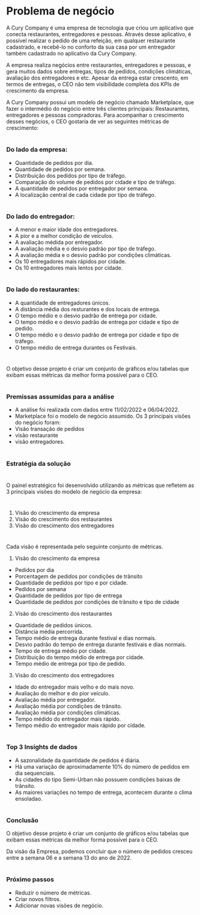 # Problema de negócio

A Cury Company é uma empresa de tecnologia que criou um aplicativo
que conecta restaurantes, entregadores e pessoas.
Através desse aplicativo, é possível realizar o pedido de uma refeição, em
qualquer restaurante cadastrado, e recebê-lo no conforto da sua casa por
um entregador também cadastrado no aplicativo da Cury Company.

A empresa realiza negócios entre restaurantes, entregadores e pessoas,
e gera muitos dados sobre entregas, tipos de pedidos, condições
climáticas, avaliação dos entregadores e etc. Apesar da entrega estar
crescento, em termos de entregas, o CEO não tem visibilidade completa
dos KPIs de crescimento da empresa.

A Cury Company possui um modelo de negócio chamado Marketplace,
que fazer o intermédio do negócio entre três clientes principais:
Restaurantes, entregadores e pessoas compradoras. Para acompanhar o
crescimento desses negócios, o CEO gostaria de ver as seguintes
métricas de crescimento:
#
### Do lado da empresa:
- Quantidade de pedidos por dia.
- Quantidade de pedidos por semana.
- Distribuição dos pedidos por tipo de tráfego.
- Comparação do volume de pedidos por cidade e tipo de tráfego.
- A quantidade de pedidos por entregador por semana.
- A localização central de cada cidade por tipo de tráfego.
#
### Do lado do entregador:
- A menor e maior idade dos entregadores.
- A pior e a melhor condição de veículos.
- A avaliação médida por entregador.
- A avaliação média e o desvio padrão por tipo de tráfego.
- A avaliação média e o desvio padrão por condições climáticas.
- Os 10 entregadores mais rápidos por cidade.
- Os 10 entregadores mais lentos por cidade.
#
### Do lado do restaurantes:
- A quantidade de entregadores únicos.
- A distância média dos resturantes e dos locais de entrega.
- O tempo médio e o desvio padrão de entrega por cidade.
- O tempo médio e o desvio padrão de entrega por cidade e tipo de pedido.
- O tempo médio e o desvio padrão de entrega por cidade e tipo de tráfego.
- O tempo médio de entrega durantes os Festivais.
#  
O objetivo desse projeto é criar um conjunto de gráficos e/ou tabelas que
exibam essas métricas da melhor forma possível para o CEO.
#
### Premissas assumidas para a análise
- A análise foi realizada com dados entre 11/02/2022 e 06/04/2022.
- Marketplace foi o modelo de negócio assumido.
Os 3 principais visões do negócio foram:
- Visão transação de pedidos
- visão restaurante
- visão entregadores.
#
### Estratégia da solução
#
O painel estratégico foi desenvolvido utilizando as métricas que refletem
as 3 principais visões do modelo de negócio da empresa:
#
1. Visão do crescimento da empresa
2. Visão do crescimento dos restaurantes
3. Visão do crescimento dos entregadores
#   
Cada visão é representada pelo seguinte conjunto de métricas.
1. Visão do crescimento da empresa
- Pedidos por dia
- Porcentagem de pedidos por condições de trânsito
- Quantidade de pedidos por tipo e por cidade.
- Pedidos por semana
- Quantidade de pedidos por tipo de entrega
- Quantidade de pedidos por condições de trânsito e tipo de cidade
  
2. Visão do crescimento dos restaurantes
- Quantidade de pedidos únicos.
- Distância média percorrida.
- Tempo médio de entrega durante festival e dias normais.
- Desvio padrão do tempo de entrega durante festivais e dias normais.
- Tempo de entrega médio por cidade.
- Distribuição do tempo médio de entrega por cidade.
- Tempo médio de entrega por tipo de pedido.
  
3. Visão do crescimento dos entregadores
- Idade do entregador mais velho e do mais novo.
- Avaliação do melhor e do pior veículo.
- Avaliação média por entregador.
- Avaliação média por condições de trânsito.
- Avaliação média por condições climáticas.
- Tempo médido do entregador mais rápido.
- Tempo médio do entregador mais rápido por cidade.
#
### Top 3 Insights de dados
- A sazonalidade da quantidade de pedidos é diária.
- Há uma variação de aproximadamente 10% do número de pedidos em dia sequenciais.
- As cidades do tipo Semi-Urban não possuem condições baixas de trânsito.
- As maiores variações no tempo de entrega, acontecem durante o clima ensoladao.
#
### Conclusão
O objetivo desse projeto é criar um conjunto de gráficos e/ou tabelas que exibam essas métricas da melhor forma possível para o CEO.

Da visão da Empresa, podemos concluir que o número de pedidos
cresceu entre a semana 06 e a semana 13 do ano de 2022.
#
### Próximo passos
- Reduzir o número de métricas.
- Criar novos filtros.
- Adicionar novas visões de negócio.
